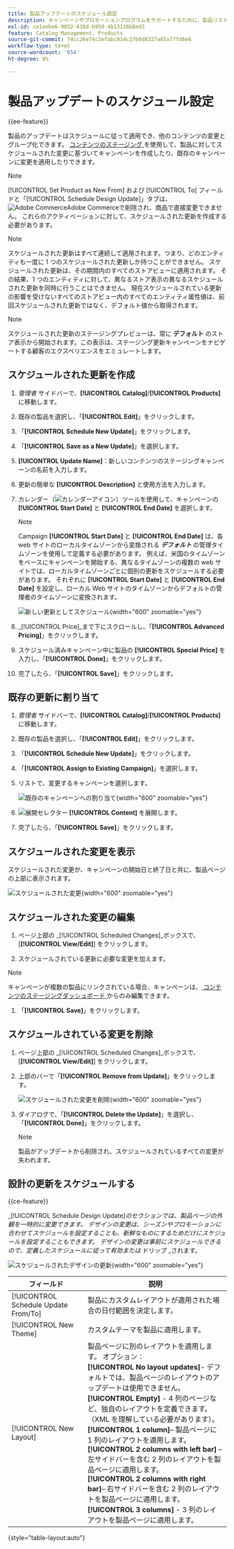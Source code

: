 ```yaml
---
title: 製品アップデートのスケジュール設定
description: キャンペーンやプロモーションプログラムをサポートするために、製品リストの変更をスケジュールする方法を説明します。
exl-id: ce1aebe6-9032-438d-b950-4b13116b8ed3
feature: Catalog Management, Products
source-git-commit: 74cc26e74c3efabc914c27b6d8327a85a77fd6e6
workflow-type: tm+mt
source-wordcount: '654'
ht-degree: 0%

---
```


# 製品アップデートのスケジュール設定

{{ee-feature}}

製品のアップデートはスケジュールに従って適用でき、他のコンテンツの変更とグループ化できます。 [ コンテンツのステージング ](../content-design/content-staging.md) を使用して、製品に対してスケジュールされた変更に基づいてキャンペーンを作成したり、既存のキャンペーンに変更を適用したりできます。

>[!NOTE]
>
>[!UICONTROL Set Product as New From] および [!UICONTROL To] フィールドと「[!UICONTROL Schedule Design Update]」タブは、![Adobe Commerce](../assets/adobe-logo.svg)Adobe Commerceで削除され、商品で直接変更できません。 これらのアクティベーションに対して、スケジュールされた更新を作成する必要があります。

>[!NOTE]
>
>スケジュールされた更新はすべて連続して適用されます。つまり、どのエンティティも一度に 1 つのスケジュールされた更新しか持つことができません。 スケジュールされた更新は、その期間内のすべてのストアビューに適用されます。 その結果、1 つのエンティティに対して、異なるストア表示の異なるスケジュールされた更新を同時に行うことはできません。 現在スケジュールされている更新の影響を受けないすべてのストアビュー内のすべてのエンティティ属性値は、前回スケジュールされた更新ではなく、デフォルト値から取得されます。

>[!NOTE]
>
>スケジュールされた更新のステージングプレビューは、常に **デフォルト** のストア表示から開始されます。この表示は、ステージング更新キャンペーンをナビゲートする顧客のエクスペリエンスをエミュレートします。

## スケジュールされた更新を作成

1. _管理者_ サイドバーで、**[!UICONTROL Catalog]**/**[!UICONTROL Products]** に移動します。

1. 既存の製品を選択し、「**[!UICONTROL Edit]**」をクリックします。

1. 「**[!UICONTROL Schedule New Update]**」をクリックします。

1. 「**[!UICONTROL Save as a New Update]**」を選択します。

1. **[!UICONTROL Update Name]**：新しいコンテンツのステージングキャンペーンの名前を入力します。

1. 更新の簡単な **[!UICONTROL Description]** と使用方法を入力します。

1. カレンダー（![ カレンダーアイコン ](../assets/icon-calendar.png)）ツールを使用して、キャンペーンの **[!UICONTROL Start Date]** と **[!UICONTROL End Date]** を選択します。

   >[!NOTE]
   >
   >Campaign **[!UICONTROL Start Date]** と **[!UICONTROL End Date]** は、各 web サイトのローカルタイムゾーンから変換される **_デフォルト_** の管理タイムゾーンを使用して定義する必要があります。 例えば、米国のタイムゾーンをベースにキャンペーンを開始する、異なるタイムゾーンの複数の web サイトでは、ローカルタイムゾーンごとに個別の更新をスケジュールする必要があります。 それぞれに **[!UICONTROL Start Date]** と **[!UICONTROL End Date]** を設定し、ローカル Web サイトのタイムゾーンからデフォルトの管理者のタイムゾーンに変換されます。

   ![ 新しい更新としてスケジュール ](./assets/product-schedule-as-new.png){width="600" zoomable="yes"}

1. _[!UICONTROL Price]_まで下にスクロールし、「**[!UICONTROL Advanced Pricing]**」をクリックします。

1. スケジュール済みキャンペーン中に製品の **[!UICONTROL Special Price]** を入力し、「**[!UICONTROL Done]**」をクリックします。

1. 完了したら、「**[!UICONTROL Save]**」をクリックします。

## 既存の更新に割り当て

1. _管理者_ サイドバーで、**[!UICONTROL Catalog]**/**[!UICONTROL Products]** に移動します。

1. 既存の製品を選択し、「**[!UICONTROL Edit]**」をクリックします。

1. 「**[!UICONTROL Schedule New Update]**」をクリックします。

1. 「**[!UICONTROL Assign to Existing Campaign]**」を選択します。

1. リストで、変更するキャンペーンを選択します。

   ![ 既存のキャンペーンへの割り当て ](./assets/scheduled-changes-assign-to-existing-campaign.png){width="600" zoomable="yes"}

1. ![ 展開セレクター ](../assets/icon-display-expand.png) **[!UICONTROL Content]** を展開します。

1. 完了したら、「**[!UICONTROL Save]**」をクリックします。

## スケジュールされた変更を表示

スケジュールされた変更が、キャンペーンの開始日と終了日と共に、製品ページの上部に表示されます。

![ スケジュールされた変更 ](./assets/view-product-scheduled-changes.png){width="600" zoomable="yes"}

## スケジュールされた変更の編集

1. ページ上部の _[!UICONTROL Scheduled Changes]_ボックスで、[**[!UICONTROL View/Edit]**] をクリックします。

1. スケジュールされている更新に必要な変更を加えます。

>[!NOTE]
>
>キャンペーンが複数の製品にリンクされている場合、キャンペーンは、[ コンテンツのステージングダッシュボード ](../content-design/content-staging-dashboard.md) からのみ編集できます。

1. 「**[!UICONTROL Save]**」をクリックします。

## スケジュールされている変更を削除

1. ページ上部の _[!UICONTROL Scheduled Changes]_ボックスで、[**[!UICONTROL View/Edit]**] をクリックします。

1. 上部のバーで「**[!UICONTROL Remove from Update]**」をクリックします。

   ![ スケジュールされた変更を削除 ](./assets/remove-product-scheduled-changes.png){width="600" zoomable="yes"}

1. ダイアログで、「**[!UICONTROL Delete the Update]**」を選択し、「**[!UICONTROL Done]**」をクリックします。

   >[!NOTE]
   >
   >製品がアップデートから削除され、スケジュールされているすべての変更が失われます。

## 設計の更新をスケジュールする

{{ce-feature}}

_[!UICONTROL Schedule Design Update]_のセクションでは、製品ページの外観を一時的に変更できます。 デザインの変更は、シーズンやプロモーションに合わせてスケジュールを設定することも、新鮮なものにするためだけにスケジュールを設定することもできます。 デザインの変更は事前にスケジュールできるので、定義したスケジュールに従って有効または_ ドリップ _されます。

![ スケジュールされたデザインの更新 ](./assets/product-design-update-scheduled-ce.png){width="600" zoomable="yes"}


| フィールド | 説明 |
|--- |--- |
| [!UICONTROL Schedule Update From/To] | 製品にカスタムレイアウトが適用された場合の日付範囲を決定します。 |
| [!UICONTROL New Theme] | カスタムテーマを製品に適用します。 |
| [!UICONTROL New Layout] | 製品ページに別のレイアウトを適用します。 オプション：<br/>**[!UICONTROL No layout updates]**- デフォルトでは、製品ページのレイアウトのアップデートは使用できません。<br/>**[!UICONTROL Empty]** - 4 列のページなど、独自のレイアウトを定義できます。 （XML を理解している必要があります）。 <br/>**[!UICONTROL 1 column]**– 製品ページに 1 列のレイアウトを適用します。<br/>**[!UICONTROL 2 columns with left bar]** – 左サイドバーを含む 2 列のレイアウトを製品ページに適用します。 <br/>**[!UICONTROL 2 columns with right bar]**– 右サイドバーを含む 2 列のレイアウトを製品ページに適用します。<br/>**[!UICONTROL 3 columns]** - 3 列のレイアウトを製品ページに適用します。 |

{style="table-layout:auto"}
